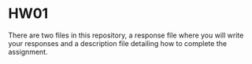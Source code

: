 # HW01

There are two files in this repository, a response file where you will write your responses and a description file detailing how to complete the assignment.
